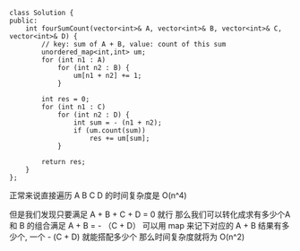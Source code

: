 ```
class Solution {
public:
    int fourSumCount(vector<int>& A, vector<int>& B, vector<int>& C, vector<int>& D) {
        // key: sum of A + B, value: count of this sum
        unordered_map<int,int> um;
        for (int n1 : A)
            for (int n2 : B) {
                um[n1 + n2] += 1; 
            }
        
        int res = 0;
        for (int n1 : C)
            for (int n2 : D) {
                int sum = - (n1 + n2);
                if (um.count(sum))
                    res += um[sum];
            }
        
        return res;
    }
};
```

正常来说直接遍历 A B C D 的时间复杂度是 O(n^4)

但是我们发现只要满足 A + B + C + D = 0 就行
那么我们可以转化成求有多少个A 和 B 的组合满足
 A + B = - （C + D）
 可以用 map 来记下对应的 A + B 结果有多少个,
 一个 - (C + D) 就能搭配多少个
 那么时间复杂度就将为 O(n^2)